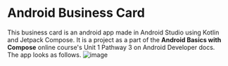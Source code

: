 <h1>Android Business Card</h1>

This business card is an android app made in Android Studio using Kotlin and Jetpack Compose. It is a project as a part of the <b>Android Basics with Compose</b> online course's Unit 1 Pathway 3 on Android Developer docs.<br>
The app looks as follows.
![image](https://github.com/mherenow/Android-Business-Card/assets/120811365/8f7386da-e443-49e2-978c-b6088132c1b5)
